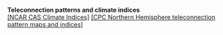 **Teleconnection patterns and climate indices**   
[[NCAR CAS Climate Indices]](http://www.cgd.ucar.edu/cas/catalog/climind/)
[[CPC Northern Hemisphere teleconnection pattern maps and indices]](http://www.cpc.ncep.noaa.gov/data/teledoc/telecontents.shtml)  

